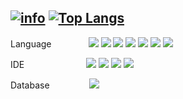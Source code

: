 <!--
**Ninzore/Ninzore** is a ✨ _special_ ✨ repository because its `README.md` (this file) appears on your GitHub profile.

Here are some ideas to get you started:

- 🔭 I’m currently working on ...
- 🌱 I’m currently learning ...
- 👯 I’m looking to collaborate on ...
- 🤔 I’m looking for help with ...
- 💬 Ask me about ...
- 📫 How to reach me: ...
- 😄 Pronouns: ...
- ⚡ Fun fact: ...
-->

[![info](https://github-readme-stats.vercel.app/api?username=Ninzore&show_icons=true&line_height=20&theme=vue-dark)](https://github.com/anuraghazra/github-readme-stats)
[![Top Langs](https://github-readme-stats.vercel.app/api/top-langs/?username=Ninzore&layout=compact&langs_count=6&theme=vue-dark)](https://github.com/anuraghazra/github-readme-stats)
---
Language &nbsp;&nbsp;&nbsp;&nbsp;&nbsp;&nbsp;&nbsp;&nbsp;&nbsp;&nbsp;&nbsp;&nbsp;&nbsp;
![](https://img.shields.io/badge/Node.js-333333?style=flat-square&logo=node.js)
![](https://img.shields.io/badge/TypeScript-333333?style=flat-square&logo=TypeScript)
![](https://img.shields.io/badge/Python-ffdd6e?style=flat-square&logo=python)
![](https://img.shields.io/badge/C-3E3E3E?style=flat-square&logo=C)
![](https://img.shields.io/badge/C++-00599C?style=flat-square&logo=cplusplus)
![](https://img.shields.io/badge/Kotlin-7e53fe?style=flat-square&logo=kotlin)
![](https://img.shields.io/badge/VHSIC%20very%20high%20speed%20Hardware%20Description%20Language-adb2cb?style=flat-square)
  
IDE &nbsp;&nbsp;&nbsp;&nbsp;&nbsp;&nbsp;&nbsp;&nbsp;&nbsp;&nbsp;&nbsp;&nbsp;&nbsp;&nbsp;&nbsp;&nbsp;&nbsp;&nbsp;&nbsp;&nbsp;&nbsp;&nbsp;&nbsp;
![](https://img.shields.io/badge/Visual%20Studio%20Code-007ACC?style=flat-square&logo=VisualStudioCode)
![](https://img.shields.io/badge/Android%20Studio-4285f4?style=flat-square&logo=Android%20Studio)
![](https://img.shields.io/badge/Arduino-e67e22?style=flat-square&logo=Arduino)
![](https://img.shields.io/badge/Xilinx%20ISE-E01F27?style=flat-square&logo=Xilinx)
  
Database &nbsp;&nbsp;&nbsp;&nbsp;&nbsp;&nbsp;&nbsp;&nbsp;&nbsp;&nbsp;&nbsp;&nbsp;&nbsp;&nbsp;
![](https://img.shields.io/badge/MongoDB-8f724d?style=flat-square&logo=MongoDB)

